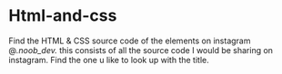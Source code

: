 # Html-and-css
Find the HTML &amp; CSS source code of the elements on instagram @_.noob_dev._
this consists of all the source code I would be sharing on instagram. Find the one u like to look up with the title.
